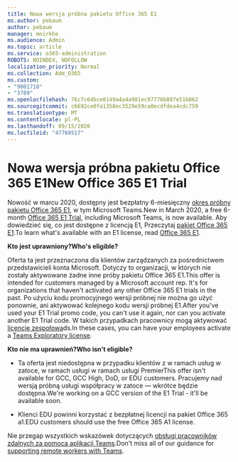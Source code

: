 ```yaml
---
title: Nowa wersja próbna pakietu Office 365 E1
ms.author: pebaum
author: pebaum
manager: mnirkhe
ms.audience: Admin
ms.topic: article
ms.service: o365-administration
ROBOTS: NOINDEX, NOFOLLOW
localization_priority: Normal
ms.collection: Adm_O365
ms.custom:
- "9001710"
- "3789"
ms.openlocfilehash: 76c7c64bce8149a4a4a981ec97776b897e51b862
ms.sourcegitcommit: c6692ce0fa1358ec3529e59ca0ecdfdea4cdc759
ms.translationtype: MT
ms.contentlocale: pl-PL
ms.lasthandoff: 09/15/2020
ms.locfileid: "47769517"
---
```

# <a name="new-office-365-e1-trial"></a><span data-ttu-id="0e78f-102">Nowa wersja próbna pakietu Office 365 E1</span><span class="sxs-lookup"><span data-stu-id="0e78f-102">New Office 365 E1 Trial</span></span>

<span data-ttu-id="0e78f-103">Nowość w marcu 2020, dostępny jest bezpłatny 6-miesięczny [okres próbny pakietu Office 365 E1](https://docs.microsoft.com/MicrosoftTeams/e1-trial-license), w tym Microsoft Teams.</span><span class="sxs-lookup"><span data-stu-id="0e78f-103">New in March 2020, a free 6-month [Office 365 E1 Trial](https://docs.microsoft.com/MicrosoftTeams/e1-trial-license), including Microsoft Teams, is now available.</span></span> <span data-ttu-id="0e78f-104">Aby dowiedzieć się, co jest dostępne z licencją E1, Przeczytaj [pakiet Office 365 E1](https://www.microsoft.com/microsoft-365/business/office-365-enterprise-e1-business-software).</span><span class="sxs-lookup"><span data-stu-id="0e78f-104">To learn what's available with an E1 license, read [Office 365 E1](https://www.microsoft.com/microsoft-365/business/office-365-enterprise-e1-business-software).</span></span>

<span data-ttu-id="0e78f-105">**Kto jest uprawniony?**</span><span class="sxs-lookup"><span data-stu-id="0e78f-105">**Who's eligible?**</span></span>

<span data-ttu-id="0e78f-106">Oferta ta jest przeznaczona dla klientów zarządzanych za pośrednictwem przedstawicieli konta Microsoft. Dotyczy to organizacji, w których nie zostały aktywowane żadne inne próby pakietu Office 365 E1.</span><span class="sxs-lookup"><span data-stu-id="0e78f-106">This offer is intended for customers managed by a Microsoft account rep. It's for organizations that haven't activated any other Office 365 E1 trials in the past.</span></span> <span data-ttu-id="0e78f-107">Po użyciu kodu promocyjnego wersji próbnej nie można go użyć ponownie, ani aktywować kolejnego kodu wersji próbnej E1.</span><span class="sxs-lookup"><span data-stu-id="0e78f-107">After you've used your E1 Trial promo code, you can't use it again, nor can you activate another E1 Trial code.</span></span> <span data-ttu-id="0e78f-108">W takich przypadkach pracownicy mogą aktywować [licencję zespołową](https://docs.microsoft.com/MicrosoftTeams/teams-exploratory)ds.</span><span class="sxs-lookup"><span data-stu-id="0e78f-108">In these cases, you can have your employees activate a [Teams Exploratory license](https://docs.microsoft.com/MicrosoftTeams/teams-exploratory).</span></span>

<span data-ttu-id="0e78f-109">**Kto nie ma uprawnień?**</span><span class="sxs-lookup"><span data-stu-id="0e78f-109">**Who isn't eligible?**</span></span>

- <span data-ttu-id="0e78f-110">Ta oferta jest niedostępna w przypadku klientów z w ramach usług w zatoce, w ramach usługi w ramach usługi Premier</span><span class="sxs-lookup"><span data-stu-id="0e78f-110">This offer isn't available for GCC, GCC High, DoD, or EDU customers.</span></span> <span data-ttu-id="0e78f-111">Pracujemy nad wersją próbną usługi współpracy w zatoce — wkrótce będzie dostępna.</span><span class="sxs-lookup"><span data-stu-id="0e78f-111">We're working on a GCC version of the E1 Trial - it'll be available soon.</span></span>

 - <span data-ttu-id="0e78f-112">Klienci EDU powinni korzystać z bezpłatnej licencji na pakiet Office 365 a1.</span><span class="sxs-lookup"><span data-stu-id="0e78f-112">EDU customers should use the free Office 365 A1 license.</span></span>

<span data-ttu-id="0e78f-113">Nie przegap wszystkich wskazówek dotyczących [obsługi pracowników zdalnych za pomocą aplikacji Teams](https://docs.microsoft.com/MicrosoftTeams/support-remote-work-with-teams).</span><span class="sxs-lookup"><span data-stu-id="0e78f-113">Don't miss all of our guidance for [supporting remote workers with Teams](https://docs.microsoft.com/MicrosoftTeams/support-remote-work-with-teams).</span></span>
